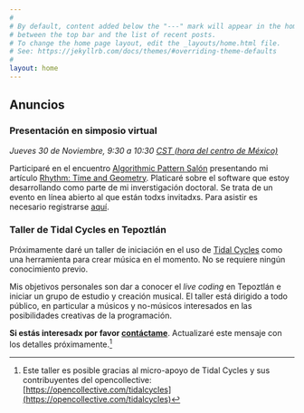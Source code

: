 ```yaml
---
#
# By default, content added below the "---" mark will appear in the home page
# between the top bar and the list of recent posts.
# To change the home page layout, edit the _layouts/home.html file.
# See: https://jekyllrb.com/docs/themes/#overriding-theme-defaults
#
layout: home
---
```

## Anuncios

### Presentación en simposio virtual

_Jueves 30 de Noviembre, 9:30 a 10:30 [CST (hora del centro de México)](https://time.is/CST)_

Participaré en el encuentro [Algorithmic Pattern Salón](https://salon.algorithmicpattern.org/) presentando mi artículo [Rhythm: Time and Geometry](https://alpaca.pubpub.org/pub/s96d870n). Platicaré sobre el software que estoy desarrollando como parte de mi inverstigación doctoral. Se trata de un evento en línea abierto al que están todxs invitadxs. Para asistir es necesario registrarse [aquí](https://salon.algorithmicpattern.org/joining-info/).


### Taller de Tidal Cycles en Tepoztlán

Próximamente daré un taller de iniciación en el uso de [Tidal Cycles](https://tidalcycles.org/) como una herramienta para crear música en el momento. No se requiere ningún conocimiento previo. 

Mis objetivos personales son dar a conocer el _live coding_ en Tepoztlán e iniciar un grupo de estudio y creación musical. El taller está dirigido a todo público, en particular a músicos y no-músicos interesados en las posibilidades creativas de la programación. 

**Si estás interesadx por favor [contáctame](mailto:xaviergongora.contacto@gmail.com)**. Actualizaré este mensaje con los detalles próximamente.[^acknowledge]

[^acknowledge]: Este taller es posible gracias al micro-apoyo de Tidal Cycles y sus contribuyentes del opencollective: [https://opencollective.com/tidalcycles](https://opencollective.com/tidalcycles)
